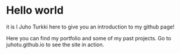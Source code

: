 # Hello world

it is I Juho Turkki here to give you an introduction to my github page!

Here you can find my portfolio and some of my past projects. Go to juhotu.github.io to see the site in action.
